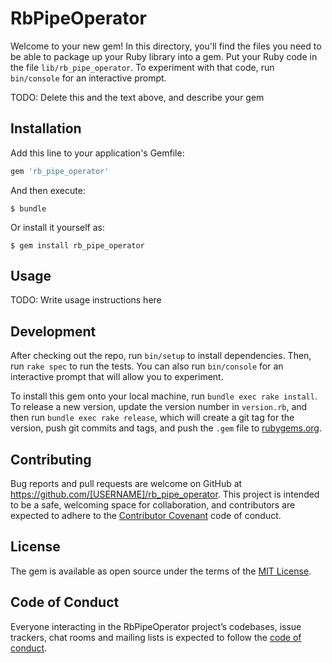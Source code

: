 # RbPipeOperator

Welcome to your new gem! In this directory, you'll find the files you need to be able to package up your Ruby library into a gem. Put your Ruby code in the file `lib/rb_pipe_operator`. To experiment with that code, run `bin/console` for an interactive prompt.

TODO: Delete this and the text above, and describe your gem

## Installation

Add this line to your application's Gemfile:

```ruby
gem 'rb_pipe_operator'
```

And then execute:

    $ bundle

Or install it yourself as:

    $ gem install rb_pipe_operator

## Usage

TODO: Write usage instructions here

## Development

After checking out the repo, run `bin/setup` to install dependencies. Then, run `rake spec` to run the tests. You can also run `bin/console` for an interactive prompt that will allow you to experiment.

To install this gem onto your local machine, run `bundle exec rake install`. To release a new version, update the version number in `version.rb`, and then run `bundle exec rake release`, which will create a git tag for the version, push git commits and tags, and push the `.gem` file to [rubygems.org](https://rubygems.org).

## Contributing

Bug reports and pull requests are welcome on GitHub at https://github.com/[USERNAME]/rb_pipe_operator. This project is intended to be a safe, welcoming space for collaboration, and contributors are expected to adhere to the [Contributor Covenant](http://contributor-covenant.org) code of conduct.

## License

The gem is available as open source under the terms of the [MIT License](https://opensource.org/licenses/MIT).

## Code of Conduct

Everyone interacting in the RbPipeOperator project’s codebases, issue trackers, chat rooms and mailing lists is expected to follow the [code of conduct](https://github.com/[USERNAME]/rb_pipe_operator/blob/master/CODE_OF_CONDUCT.md).
